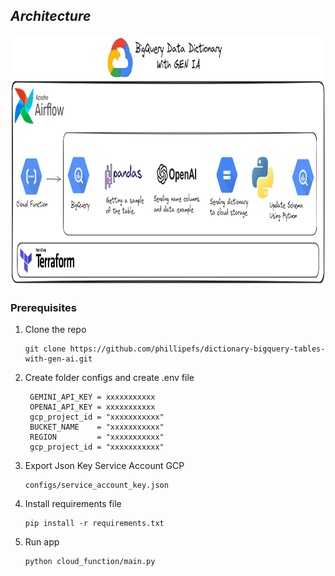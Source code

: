 ## *Architecture*

<div aling="center">
  <img src="images/architecture_image.png" height="400" width="1600">
</div>


### Prerequisites
1. Clone the repo
   ```
   git clone https://github.com/phillipefs/dictionary-bigquery-tables-with-gen-ai.git
   ```
2. Create folder configs and create .env file
   ```
    GEMINI_API_KEY = xxxxxxxxxxx
    OPENAI_API_KEY = xxxxxxxxxxx
    gcp_project_id = "xxxxxxxxxxx"
    BUCKET_NAME    = "xxxxxxxxxxx"
    REGION         = "xxxxxxxxxxx"
    gcp_project_id = "xxxxxxxxxxx"
   ```
3. Export Json Key Service Account GCP
   ```
   configs/service_account_key.json
   ```
4. Install requirements file
   ```
   pip install -r requirements.txt
   ```
5. Run app
   ```
   python cloud_function/main.py 
   ```
